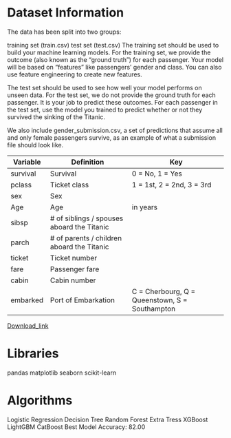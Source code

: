 # Dataset Information
The data has been split into two groups:

training set (train.csv)
test set (test.csv)
The training set should be used to build your machine learning models. For the training set, we provide the outcome (also known as the “ground truth”) for each passenger. Your model will be based on “features” like passengers’ gender and class. You can also use feature engineering to create new features.

The test set should be used to see how well your model performs on unseen data. For the test set, we do not provide the ground truth for each passenger. It is your job to predict these outcomes. For each passenger in the test set, use the model you trained to predict whether or not they survived the sinking of the Titanic.

We also include gender_submission.csv, a set of predictions that assume all and only female passengers survive, as an example of what a submission file should look like.

| Variable        | Definition      | Key |
| --------------- | --------------- | --------------- |
|survival	      |Survival	        |0 = No, 1 = Yes
|pclass	          |Ticket class	    |1 = 1st, 2 = 2nd, 3 = 3rd
|sex	          |Sex              |	
|Age              |	Age| in years	
|sibsp            |	# of siblings / spouses aboard the Titanic	|
|parch	          |# of parents / children aboard the Titanic	|
|ticket	          |Ticket number|	
|fare	          |Passenger fare|	
|cabin	          |Cabin number|	
|embarked	      |Port of Embarkation |C = Cherbourg, Q = Queenstown, S = Southampton

[Download_link](https://www.kaggle.com/c/titanic/data)

# Libraries
pandas
matplotlib
seaborn
scikit-learn

# Algorithms
Logistic Regression
Decision Tree
Random Forest
Extra Tress
XGBoost
LightGBM
CatBoost
Best Model Accuracy: 82.00
